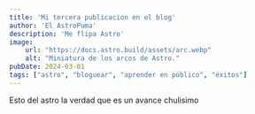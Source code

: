 ```yaml
---
title: 'Mi tercera publicacion en el blog'
author: 'El AstroPuma'
description: 'Me flipa Astro'
image:
    url: "https://docs.astro.build/assets/arc.webp"
    alt: "Miniatura de los arcos de Astro."
pubDate: 2024-03-01
tags: ["astro", "bloguear", "aprender en público", "éxitos"]
---
```

Esto del astro la verdad que es un avance chulisimo